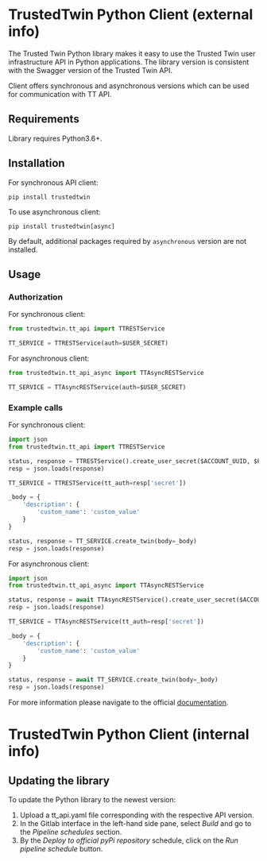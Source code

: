 TrustedTwin Python Client (external info)
===

The Trusted Twin Python library makes it easy to use the Trusted Twin user infrastructure API in Python applications. 
The library version is consistent with the Swagger version of the Trusted Twin API.

Client offers synchronous and asynchronous versions which can be used for communication with TT API.

Requirements
---
Library requires Python3.6+.

Installation
--

For synchronous API client:
```shell
pip install trustedtwin
```

To use asynchronous client:
```shell
pip install trustedtwin[async]
```

By default, additional packages required by `asynchronous` version are not installed. 

Usage
---

### Authorization

For synchronous client:
```python
from trustedtwin.tt_api import TTRESTService

TT_SERVICE = TTRESTService(auth=$USER_SECRET)
```

For asynchronous client:
```python
from trustedtwin.tt_api_async import TTAsyncRESTService

TT_SERVICE = TTAsyncRESTService(auth=$USER_SECRET)
```

### Example calls

For synchronous client:
```python
import json 
from trustedtwin.tt_api import TTRESTService

status, response = TTRESTService().create_user_secret($ACCOUNT_UUID, $PIN)
resp = json.loads(response)

TT_SERVICE = TTRESTService(tt_auth=resp['secret'])

_body = {
    'description': {
        'custom_name': 'custom_value'
    }
}

status, response = TT_SERVICE.create_twin(body=_body)
resp = json.loads(response)
```

For asynchronous client:
```python
import json 
from trustedtwin.tt_api_async import TTAsyncRESTService

status, response = await TTAsyncRESTService().create_user_secret($ACCOUNT_UUID, $PIN)
resp = json.loads(response)

TT_SERVICE = TTAsyncRESTService(tt_auth=resp['secret'])

_body = {
    'description': {
        'custom_name': 'custom_value'
    }
}

status, response = await TT_SERVICE.create_twin(body=_body)
resp = json.loads(response)
```

For more information please navigate to the official [documentation](https://trustedtwin.com/docs/libraries/library-python.html).

TrustedTwin Python Client (internal info)
===

Updating the library
---

To update the Python library to the newest version:

1. Upload a tt_api.yaml file corresponding with the respective API version.
2. In the Gitlab interface in the left-hand side pane, select *Build* and go to the *Pipeline schedules* section.
3. By the *Deploy to official pyPi repository* schedule, click on the *Run pipeline schedule* button.

